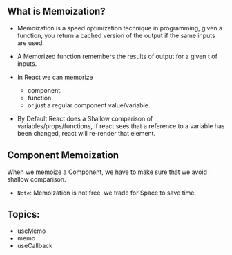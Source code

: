 ## What is Memoization?

- Memoization is a speed optimization technique in programming, given a function, you return a cached version of the output if the same inputs are used.
- A Memorized function remembers the results of output for a given t of inputs.
- In React we can memorize

  - component.
  - function.
  - or just a regular component value/variable.

- By Default React does a Shallow comparison of variables/props/functions, if react sees that a reference to a variable has been changed, react will re-render that element.

## Component Memoization

When we memoize a Component, we have to make sure that we avoid shallow comparison.

- `Note`: Memoization is not free, we trade for Space to save time.

## Topics:

- useMemo
- memo
- useCallback
